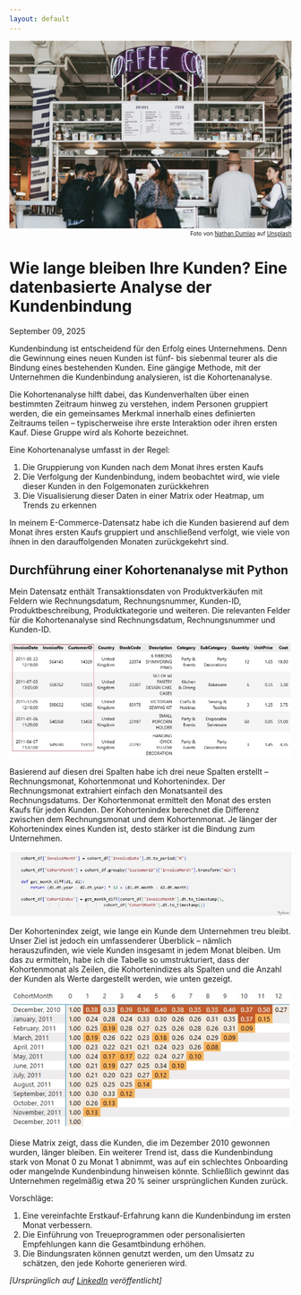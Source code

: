 ```yaml
---
layout: default
---
```


<img class="article-img" src="/assets/img/cohort_1_0.jpg" alt="Main Picture">
<p style="font-size: 10px; text-align: right; margin-top: 0px;">Foto von <a href="https://unsplash.com/@nate_dumlao?utm_content=creditCopyText&utm_medium=referral&utm_source=unsplash">Nathan Dumlao</a> auf <a href="https://unsplash.com/photos/group-of-people-standing-in-front-of-food-stall-counter-66RxrYlPShI?utm_content=creditCopyText&utm_medium=referral&utm_source=unsplash">Unsplash</a></p>
<h1>Wie lange bleiben Ihre Kunden? Eine datenbasierte Analyse der Kundenbindung</h1>
September 09, 2025

Kundenbindung ist entscheidend für den Erfolg eines Unternehmens. Denn die Gewinnung eines neuen Kunden ist fünf- bis siebenmal teurer als die Bindung eines bestehenden Kunden. Eine gängige Methode, mit der Unternehmen die Kundenbindung analysieren, ist die Kohortenanalyse.

Die Kohortenanalyse hilft dabei, das Kundenverhalten über einen bestimmten Zeitraum hinweg zu verstehen, indem Personen gruppiert werden, die ein gemeinsames Merkmal innerhalb eines definierten Zeitraums teilen – typischerweise ihre erste Interaktion oder ihren ersten Kauf. Diese Gruppe wird als Kohorte bezeichnet.

Eine Kohortenanalyse umfasst in der Regel:
1. Die Gruppierung von Kunden nach dem Monat ihres ersten Kaufs
2. Die Verfolgung der Kundenbindung, indem beobachtet wird, wie viele dieser Kunden in den Folgemonaten zurückkehren
3. Die Visualisierung dieser Daten in einer Matrix oder Heatmap, um Trends zu erkennen

In meinem E-Commerce-Datensatz habe ich die Kunden basierend auf dem Monat ihres ersten Kaufs gruppiert und anschließend verfolgt, wie viele von ihnen in den darauffolgenden Monaten zurückgekehrt sind.

<h2>Durchführung einer Kohortenanalyse mit Python</h2>
Mein Datensatz enthält Transaktionsdaten von Produktverkäufen mit Feldern wie Rechnungsdatum, Rechnungsnummer, Kunden-ID, Produktbeschreibung, Produktkategorie und weiteren. Die relevanten Felder für die Kohortenanalyse sind Rechnungsdatum, Rechnungsnummer und Kunden-ID.

![Dataset_sample](/assets/img/cohort_1_1.jpg)

Basierend auf diesen drei Spalten habe ich drei neue Spalten erstellt – Rechnungsmonat, Kohortenmonat und Kohortenindex. Der Rechnungsmonat extrahiert einfach den Monatsanteil des Rechnungsdatums. Der Kohortenmonat ermittelt den Monat des ersten Kaufs für jeden Kunden. Der Kohortenindex berechnet die Differenz zwischen dem Rechnungsmonat und dem Kohortenmonat. Je länger der Kohortenindex eines Kunden ist, desto stärker ist die Bindung zum Unternehmen.

![Python_code](/assets/img/cohort_1_3.jpg)

Der Kohortenindex zeigt, wie lange ein Kunde dem Unternehmen treu bleibt. Unser Ziel ist jedoch ein umfassenderer Überblick – nämlich herauszufinden, wie viele Kunden insgesamt in jedem Monat bleiben. Um das zu ermitteln, habe ich die Tabelle so umstrukturiert, dass der Kohortenmonat als Zeilen, die Kohortenindizes als Spalten und die Anzahl der Kunden als Werte dargestellt werden, wie unten gezeigt.

![Cohort_Matrix](/assets/img/cohort_1_2.jpg)

Diese Matrix zeigt, dass die Kunden, die im Dezember 2010 gewonnen wurden, länger bleiben. Ein weiterer Trend ist, dass die Kundenbindung stark von Monat 0 zu Monat 1 abnimmt, was auf ein schlechtes Onboarding oder mangelnde Kundenbindung hinweisen könnte. Schließlich gewinnt das Unternehmen regelmäßig etwa 20 % seiner ursprünglichen Kunden zurück.

Vorschläge:
1. Eine vereinfachte Erstkauf-Erfahrung kann die Kundenbindung im ersten Monat verbessern.
2. Die Einführung von Treueprogrammen oder personalisierten Empfehlungen kann die Gesamtbindung erhöhen.
3. Die Bindungsraten können genutzt werden, um den Umsatz zu schätzen, den jede Kohorte generieren wird.

_[Ursprünglich auf [LinkedIn](https://www.linkedin.com/pulse/wie-lange-bleiben-ihre-kunden-eine-datenbasierte-analyse-sekar-kdh0e) veröffentlicht]_
